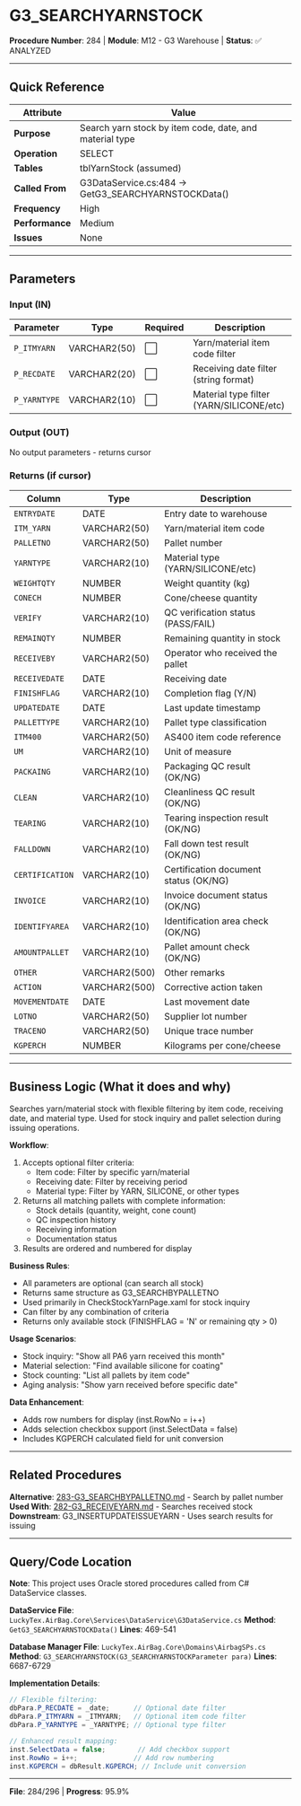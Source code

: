# G3_SEARCHYARNSTOCK

**Procedure Number**: 284 | **Module**: M12 - G3 Warehouse | **Status**: ✅ ANALYZED

---

## Quick Reference

| Attribute | Value |
|-----------|-------|
| **Purpose** | Search yarn stock by item code, date, and material type |
| **Operation** | SELECT |
| **Tables** | tblYarnStock (assumed) |
| **Called From** | G3DataService.cs:484 → GetG3_SEARCHYARNSTOCKData() |
| **Frequency** | High |
| **Performance** | Medium |
| **Issues** | None |

---

## Parameters

### Input (IN)

| Parameter | Type | Required | Description |
|-----------|------|----------|-------------|
| `P_ITMYARN` | VARCHAR2(50) | ⬜ | Yarn/material item code filter |
| `P_RECDATE` | VARCHAR2(20) | ⬜ | Receiving date filter (string format) |
| `P_YARNTYPE` | VARCHAR2(10) | ⬜ | Material type filter (YARN/SILICONE/etc) |

### Output (OUT)

No output parameters - returns cursor

### Returns (if cursor)

| Column | Type | Description |
|--------|------|-------------|
| `ENTRYDATE` | DATE | Entry date to warehouse |
| `ITM_YARN` | VARCHAR2(50) | Yarn/material item code |
| `PALLETNO` | VARCHAR2(50) | Pallet number |
| `YARNTYPE` | VARCHAR2(10) | Material type (YARN/SILICONE/etc) |
| `WEIGHTQTY` | NUMBER | Weight quantity (kg) |
| `CONECH` | NUMBER | Cone/cheese quantity |
| `VERIFY` | VARCHAR2(10) | QC verification status (PASS/FAIL) |
| `REMAINQTY` | NUMBER | Remaining quantity in stock |
| `RECEIVEBY` | VARCHAR2(50) | Operator who received the pallet |
| `RECEIVEDATE` | DATE | Receiving date |
| `FINISHFLAG` | VARCHAR2(10) | Completion flag (Y/N) |
| `UPDATEDATE` | DATE | Last update timestamp |
| `PALLETTYPE` | VARCHAR2(10) | Pallet type classification |
| `ITM400` | VARCHAR2(50) | AS400 item code reference |
| `UM` | VARCHAR2(10) | Unit of measure |
| `PACKAING` | VARCHAR2(10) | Packaging QC result (OK/NG) |
| `CLEAN` | VARCHAR2(10) | Cleanliness QC result (OK/NG) |
| `TEARING` | VARCHAR2(10) | Tearing inspection result (OK/NG) |
| `FALLDOWN` | VARCHAR2(10) | Fall down test result (OK/NG) |
| `CERTIFICATION` | VARCHAR2(10) | Certification document status (OK/NG) |
| `INVOICE` | VARCHAR2(10) | Invoice document status (OK/NG) |
| `IDENTIFYAREA` | VARCHAR2(10) | Identification area check (OK/NG) |
| `AMOUNTPALLET` | VARCHAR2(10) | Pallet amount check (OK/NG) |
| `OTHER` | VARCHAR2(500) | Other remarks |
| `ACTION` | VARCHAR2(500) | Corrective action taken |
| `MOVEMENTDATE` | DATE | Last movement date |
| `LOTNO` | VARCHAR2(50) | Supplier lot number |
| `TRACENO` | VARCHAR2(50) | Unique trace number |
| `KGPERCH` | NUMBER | Kilograms per cone/cheese |

---

## Business Logic (What it does and why)

Searches yarn/material stock with flexible filtering by item code, receiving date, and material type. Used for stock inquiry and pallet selection during issuing operations.

**Workflow**:
1. Accepts optional filter criteria:
   - Item code: Filter by specific yarn/material
   - Receiving date: Filter by receiving period
   - Material type: Filter by YARN, SILICONE, or other types
2. Returns all matching pallets with complete information:
   - Stock details (quantity, weight, cone count)
   - QC inspection history
   - Receiving information
   - Documentation status
3. Results are ordered and numbered for display

**Business Rules**:
- All parameters are optional (can search all stock)
- Returns same structure as G3_SEARCHBYPALLETNO
- Used primarily in CheckStockYarnPage.xaml for stock inquiry
- Can filter by any combination of criteria
- Returns only available stock (FINISHFLAG = 'N' or remaining qty > 0)

**Usage Scenarios**:
- Stock inquiry: "Show all PA6 yarn received this month"
- Material selection: "Find available silicone for coating"
- Stock counting: "List all pallets by item code"
- Aging analysis: "Show yarn received before specific date"

**Data Enhancement**:
- Adds row numbers for display (inst.RowNo = i++)
- Adds selection checkbox support (inst.SelectData = false)
- Includes KGPERCH calculated field for unit conversion

---

## Related Procedures

**Alternative**: [283-G3_SEARCHBYPALLETNO.md](./283-G3_SEARCHBYPALLETNO.md) - Search by pallet number
**Used With**: [282-G3_RECEIVEYARN.md](./282-G3_RECEIVEYARN.md) - Searches received stock
**Downstream**: G3_INSERTUPDATEISSUEYARN - Uses search results for issuing

---

## Query/Code Location

**Note**: This project uses Oracle stored procedures called from C# DataService classes.

**DataService File**: `LuckyTex.AirBag.Core\Services\DataService\G3DataService.cs`
**Method**: `GetG3_SEARCHYARNSTOCKData()`
**Lines**: 469-541

**Database Manager File**: `LuckyTex.AirBag.Core\Domains\AirbagSPs.cs`
**Method**: `G3_SEARCHYARNSTOCK(G3_SEARCHYARNSTOCKParameter para)`
**Lines**: 6687-6729

**Implementation Details**:
```csharp
// Flexible filtering:
dbPara.P_RECDATE = _date;      // Optional date filter
dbPara.P_ITMYARN = _ITMYARN;   // Optional item code filter
dbPara.P_YARNTYPE = _YARNTYPE; // Optional type filter

// Enhanced result mapping:
inst.SelectData = false;        // Add checkbox support
inst.RowNo = i++;              // Add row numbering
inst.KGPERCH = dbResult.KGPERCH; // Include unit conversion
```

---

**File**: 284/296 | **Progress**: 95.9%
